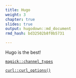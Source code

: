 ```yaml
---
title: Hugo
weight: 3
chapter: true
slides: true
output: hugodown::md_document
rmd_hash: bd32502b8f0b5731

---
```


Hugo is the best!

[`magick::channel_types`](https://rdrr.io/pkg/magick/man/options.html)

[`curl::curl_options()`](https://rdrr.io/pkg/curl/man/curl_options.html)

